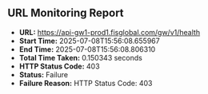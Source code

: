 ## URL Monitoring Report

- **URL:** https://api-gw1-prod1.fisglobal.com/gw/v1/health
- **Start Time:** 2025-07-08T15:56:08.655967
- **End Time:** 2025-07-08T15:56:08.806310
- **Total Time Taken:** 0.150343 seconds
- **HTTP Status Code:** 403
- **Status:** Failure
- **Failure Reason:** HTTP Status Code: 403
